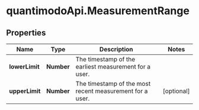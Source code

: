 # quantimodoApi.MeasurementRange

## Properties
Name | Type | Description | Notes
------------ | ------------- | ------------- | -------------
**lowerLimit** | **Number** | The timestamp of the earliest measurement for a user. | 
**upperLimit** | **Number** | The timestamp of the most recent measurement for a user. | [optional] 


